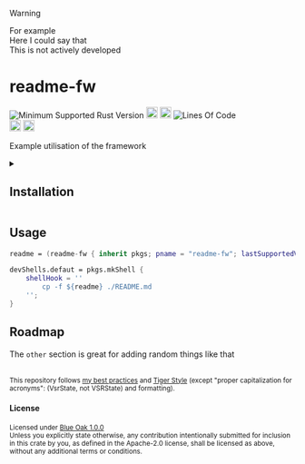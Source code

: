 > [!WARNING]
> For example \
> Here I could say that \
> This is not actively developed

# readme-fw
![Minimum Supported Rust Version](https://img.shields.io/badge/nightly-1.86+-ab6000.svg)
[<img alt="crates.io" src="https://img.shields.io/crates/v/readme-fw.svg?color=fc8d62&logo=rust" height="20" style=flat-square>](https://crates.io/crates/readme-fw)
[<img alt="docs.rs" src="https://img.shields.io/badge/docs.rs-66c2a5?style=for-the-badge&labelColor=555555&logo=docs.rs&style=flat-square" height="20">](https://docs.rs/readme-fw)
![Lines Of Code](https://img.shields.io/badge/LoC-166-lightblue)
<br>
[<img alt="ci errors" src="https://img.shields.io/github/actions/workflow/status/valeratrades/readme-fw/errors.yml?branch=master&style=for-the-badge&style=flat-square&label=errors&labelColor=420d09" height="20">](https://github.com/valeratrades/readme-fw/actions?query=branch%3Amaster) <!--NB: Won't find it if repo is private-->
[<img alt="ci warnings" src="https://img.shields.io/github/actions/workflow/status/valeratrades/readme-fw/warnings.yml?branch=master&style=for-the-badge&style=flat-square&label=warnings&labelColor=d16002" height="20">](https://github.com/valeratrades/readme-fw/actions?query=branch%3Amaster) <!--NB: Won't find it if repo is private-->

Example utilisation of the framework

<!-- markdownlint-disable -->
<details>
  <summary>
    <h2>Installation</h2>
  </summary>
	<pre>
		<code class="language-sh">nix build # these days most often it ends up being just that.
#Q: could potentially expand to parsing for `./installation.md` too, if found, include that instead, so that I could nest installation instructions for other OSes</code></pre>
</details>
<!-- markdownlint-restore -->

## Usage
```nix
readme = (readme-fw { inherit pkgs; pname = "readme-fw"; lastSupportedVersion = "nightly-1.86"; rootDir = ./.; licenses = [{ name = "Blue Oak 1.0.0"; outPath = "LICENSE"; }]; badges = [ "msrv" "crates_io" "docs_rs" "loc" "ci" ]; }).combined;

devShells.defaut = pkgs.mkShell {
	shellHook = ''
		cp -f ${readme} ./README.md
	'';
}
```
		

## Roadmap
The `other` section is great for adding random things like that

<br>

<sup>
	This repository follows <a href="https://github.com/valeratrades/.github/tree/master/best_practices">my best practices</a> and <a href="https://github.com/tigerbeetle/tigerbeetle/blob/main/docs/TIGER_STYLE.md">Tiger Style</a> (except "proper capitalization for acronyms": (VsrState, not VSRState) and formatting).
</sup>
	

#### License

<sup>
	Licensed under <a href="LICENSE">Blue Oak 1.0.0</a>
</sup>

<br>

<sub>
	Unless you explicitly state otherwise, any contribution intentionally submitted
for inclusion in this crate by you, as defined in the Apache-2.0 license, shall
be licensed as above, without any additional terms or conditions.
</sub>
	

